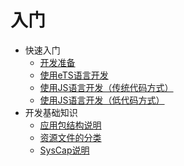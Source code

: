 # 入门

- 快速入门
    - [开发准备](start-overview.md)
    - [使用eTS语言开发](start-with-ets.md)
    - [使用JS语言开发（传统代码方式）](start-with-js.md)
    - [使用JS语言开发（低代码方式）](start-with-js-low-code.md)
- 开发基础知识
    - [应用包结构说明](package-structure.md)
    - [资源文件的分类](basic-resource-file-categories.md)
    - [SysCap说明](syscap.md)

